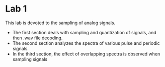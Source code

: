 # __Lab 1__ #
This lab is devoted to the sampling of analog signals. 

* The first section deals with sampling and quantization of signals, and then .wav file decoding. 
* The second section analyzes the spectra of various pulse and periodic signals. 
* In the third section, the effect of overlapping spectra is observed when sampling signals

